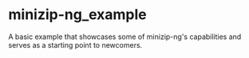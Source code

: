 # minizip-ng_example
A basic example that showcases some of minizip-ng's capabilities and serves as a starting point to newcomers.
